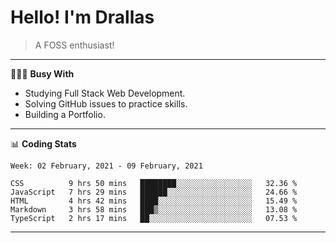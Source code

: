 # Hello! I'm Drallas
<!-- print(("dralla"[::-1]+"s").capitalize()) -->

> A FOSS enthusiast!
---
👨🏻‍💻 **Busy With**
* Studying Full Stack Web Development.
* Solving GitHub issues to practice skills.
* Building a Portfolio.

<!-- ## Planning
* CS50's - Web Programming with Python and JavaScript. -->
---
📊 **Coding Stats**
<!--START_SECTION:waka-->
```text
Week: 02 February, 2021 - 09 February, 2021

CSS          9 hrs 50 mins   ████████░░░░░░░░░░░░░░░░░   32.36 % 
JavaScript   7 hrs 29 mins   ██████░░░░░░░░░░░░░░░░░░░   24.66 % 
HTML         4 hrs 42 mins   ████░░░░░░░░░░░░░░░░░░░░░   15.49 % 
Markdown     3 hrs 58 mins   ███▒░░░░░░░░░░░░░░░░░░░░░   13.08 % 
TypeScript   2 hrs 17 mins   ██░░░░░░░░░░░░░░░░░░░░░░░   07.53 % 
```
<!--END_SECTION:waka-->

---
